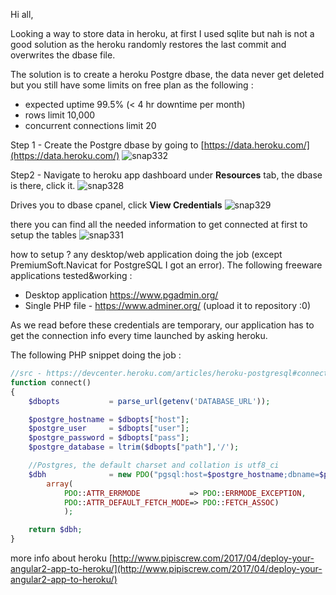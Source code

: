 Hi all, 

Looking a way to store data in heroku, at first I used sqlite but nah is not a good solution as the heroku randomly restores the last commit and overwrites the dbase file. 

The solution is to create a heroku Postgre dbase, the data never get deleted but you still have some limits on free plan as the following :

 - expected uptime 99.5% (< 4 hr downtime per month)
 - rows limit 10,000
 - concurrent connections limit 20

Step 1 - Create the Postgre dbase by going to [https://data.heroku.com/](https://data.heroku.com/)
![snap332](https://user-images.githubusercontent.com/3852762/28497991-81eb5b22-6f94-11e7-8219-cf453a5780df.png)

Step2 - Navigate to heroku app dashboard under **Resources** tab, the dbase is there, click it.
![snap328](https://user-images.githubusercontent.com/3852762/28498004-ceebd4b0-6f94-11e7-9d1c-3c1e9d9b0473.png)

Drives you to dbase cpanel, click **View Credentials**
![snap329](https://user-images.githubusercontent.com/3852762/28498014-fc9bf1ce-6f94-11e7-9880-745c6902f60f.png)

there you can find all the needed information to get connected at first to setup the tables 
![snap331](https://user-images.githubusercontent.com/3852762/28498037-703a6c5a-6f95-11e7-9f5e-6967d3bb4ab6.png)

how to setup ?
any desktop/web application doing the job (except PremiumSoft.Navicat for PostgreSQL I got an error). The following freeware applications tested&working : 

 - Desktop application https://www.pgadmin.org/
 - Single PHP file - https://www.adminer.org/ (upload it to repository :0)

As we read before these credentials are temporary, our application has to get the connection info every time launched by asking heroku.

The following PHP snippet doing the job :
```php
//src - https://devcenter.heroku.com/articles/heroku-postgresql#connecting-in-php
function connect()
{
	$dbopts           = parse_url(getenv('DATABASE_URL'));

	$postgre_hostname = $dbopts["host"];
	$postgre_user     = $dbopts["user"];
	$postgre_password = $dbopts["pass"];
	$postgre_database = ltrim($dbopts["path"],'/');

	//Postgres, the default charset and collation is utf8_ci
	$dbh              = new PDO("pgsql:host=$postgre_hostname;dbname=$postgre_database", $postgre_user, $postgre_password,
		array(
			PDO::ATTR_ERRMODE           => PDO::ERRMODE_EXCEPTION,
			PDO::ATTR_DEFAULT_FETCH_MODE=> PDO::FETCH_ASSOC)
			);

	return $dbh;
}
```

more info about heroku [http://www.pipiscrew.com/2017/04/deploy-your-angular2-app-to-heroku/](http://www.pipiscrew.com/2017/04/deploy-your-angular2-app-to-heroku/)
